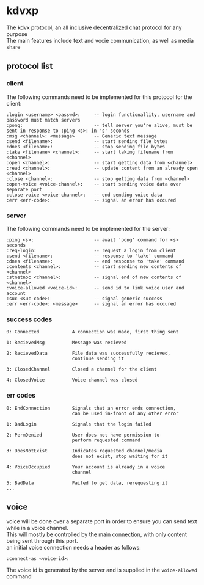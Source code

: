 # kdvxp
The kdvx protocol, an all inclusive decentralized chat protocol for any purpose  
The main features include text and vocie communication, as well as media share  

## protocol list

### client
The following commands need to be implemented for this protocol for the client:  
```
:login <username> <passwd>:     -- login functionallity, username and password must match servers
:pong:                          -- tell server you're alive, must be sent in response to :ping <s>: in 's' seconds 
:msg <channel>: <message>       -- Generic text message
:send <filename>:               -- start sending file bytes
:dnes <filename>:               -- stop sending file bytes
:take <filename> <channel>:     -- start taking filename from <channel>
:open <channel>:                -- start getting data from <channel>
:read <channel>:                -- update content from an already open <channel>
:close <channel>:               -- stop getting data from <channel> 
:open-voice <voice-channel>:    -- start sending voice data over separate port
:close-voice <voice-channel>:   -- end sending voice data
:err <err-code>:                -- signal an error has occured
```

### server
The following commands need to be implemented for the server:  
```
:ping <s>:                      -- await 'pong' command for <s> seconds
:req-login:                     -- request a login from client
:send <filename>:               -- response to 'take' command
:dnes <filename>:               -- end response to 'take' command
:contents <channel>:            -- start sending new contents of <channel>
:stnetnoc <channel>:            -- signal end of new contents of <channel>
:voice-allowed <voice-id>:      -- send id to link voice user and account
:suc <suc-code>:                -- signal generic success
:err <err-code>: <message>      -- signal an error has occured
```

### success codes
```
0: Connected            A connection was made, first thing sent

1: RecievedMsg          Message was recieved

2: RecievedData         File data was successfully recieved,
                        continue sending it

3: ClosedChannel        Closed a channel for the client

4: ClosedVoice          Voice channel was closed
```

### err codes
```
0: EndConnection        Signals that an error ends connection, 
                        can be used in-front of any other error 

1: BadLogin             Signals that the login failed

2: PermDenied           User does not have permission to 
                        perform requested command

3: DoesNotExist	        Indicates requested channel/media
                        does not exist, stop waiting for it

4: VoiceOccupied        Your account is already in a voice
                        channel

5: BadData              Failed to get data, rerequesting it
...
```

## voice
voice will be done over a separate port in order to ensure you can send text while in a voice channel.  
This will mostly be controlled by the main connection, with only content being sent through this port.  
an initial voice connection needs a header as follows:  
```
:connect-as <voice-id>:
```
The voice id is generated by the server and is supplied in the `voice-allowed` command  

